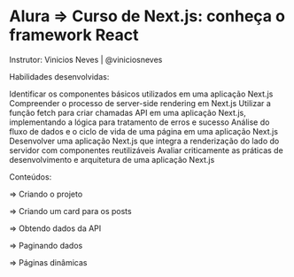 # Alura => Curso de Next.js: conheça o framework React 

Instrutor: Vinicios Neves | @viniciosneves

Habilidades desenvolvidas:

Identificar os componentes básicos utilizados em uma aplicação Next.js
Compreender o processo de server-side rendering em Next.js
Utilizar a função fetch para criar chamadas API em uma aplicação Next.js, implementando a lógica para tratamento de erros e sucesso
Análise do fluxo de dados e o ciclo de vida de uma página em uma aplicação Next.js
Desenvolver uma aplicação Next.js que integra a renderização do lado do servidor com componentes reutilizáveis
Avaliar criticamente as práticas de desenvolvimento e arquitetura de uma aplicação Next.js

Conteúdos:

=> Criando o projeto

=> Criando um card para os posts

=> Obtendo dados da API

=> Paginando dados

=> Páginas dinâmicas
